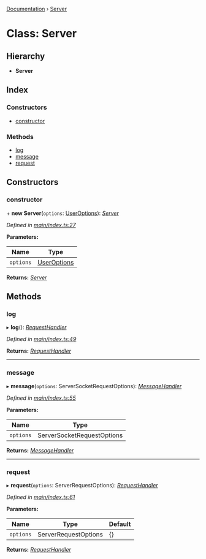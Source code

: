 [Documentation](../README.md) › [Server](server.md)

# Class: Server

## Hierarchy

* **Server**

## Index

### Constructors

* [constructor](server.md#constructor)

### Methods

* [log](server.md#log)
* [message](server.md#message)
* [request](server.md#request)

## Constructors

###  constructor

\+ **new Server**(`options`: [UserOptions](../interfaces/useroptions.md)): *[Server](server.md)*

*Defined in [main/index.ts:27](https://github.com/badbatch/graphql-box/blob/f07703b6/packages/server/src/main/index.ts#L27)*

**Parameters:**

Name | Type |
------ | ------ |
`options` | [UserOptions](../interfaces/useroptions.md) |

**Returns:** *[Server](server.md)*

## Methods

###  log

▸ **log**(): *[RequestHandler](../README.md#requesthandler)*

*Defined in [main/index.ts:49](https://github.com/badbatch/graphql-box/blob/f07703b6/packages/server/src/main/index.ts#L49)*

**Returns:** *[RequestHandler](../README.md#requesthandler)*

___

###  message

▸ **message**(`options`: ServerSocketRequestOptions): *[MessageHandler](../README.md#messagehandler)*

*Defined in [main/index.ts:55](https://github.com/badbatch/graphql-box/blob/f07703b6/packages/server/src/main/index.ts#L55)*

**Parameters:**

Name | Type |
------ | ------ |
`options` | ServerSocketRequestOptions |

**Returns:** *[MessageHandler](../README.md#messagehandler)*

___

###  request

▸ **request**(`options`: ServerRequestOptions): *[RequestHandler](../README.md#requesthandler)*

*Defined in [main/index.ts:61](https://github.com/badbatch/graphql-box/blob/f07703b6/packages/server/src/main/index.ts#L61)*

**Parameters:**

Name | Type | Default |
------ | ------ | ------ |
`options` | ServerRequestOptions | {} |

**Returns:** *[RequestHandler](../README.md#requesthandler)*
